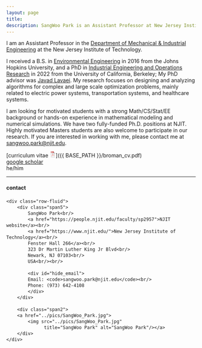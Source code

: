 ```yaml
---
layout: page
title: 
description: SangWoo Park is an Assistant Professor at New Jersey Institute of Technology
---
```


I am an Assistant Professor in the
[Department of Mechanical &amp; Industrial Engineering](https://mie.njit.edu/)
at the New Jersey Institute of Technology.

I received a B.S. in [Environmental Engineering](https://publichealth.jhu.edu/departments/environmental-health-and-engineering)
in 2016 from the Johns Hopkins University, and a
PhD in [Industrial Engineering and Operations Research](https://ieor.berkeley.edu/) in 2022 from the
University of California, Berkeley; My PhD advisor was
[Javad Lavaei](https://lavaei.ieor.berkeley.edu/). My research focuses on designing and analyzing algorithms for 
complex and large scale optimization problems, mainly related to electric power systems, transportation systems,
and healthcare systems.

I am looking for motivated students with a strong Math/CS/Stat/EE background or hands-on experience 
in mathematical modeling and numerical simulations. We have two fully-funded Ph.D. positions at NJIT. 
Highly motivated Masters students are also welcome to participate in our research. 
If you are interested in working with me, please contact me at sangwoo.park@njit.edu. 

[curriculum vitae ![CV as pdf](icons16/pdf-icon.png)]({{ BASE_PATH }}/broman_cv.pdf)<br/>
[google scholar](https://scholar.google.com/citations?user=SVniSskAAAAJ&hl=en)<br/>
he/him

---

<div class="container">
<h4><a name="contact"></a>contact</h4>

    <div class="row-fluid">
        <div class="span5">
            SangWoo Park<br/>
            <a href="https://people.njit.edu/faculty/sp2957">NJIT website</a><br/>
            <a href="https://www.njit.edu/">New Jersey Institute of Technology</a><br/>
            Fenster Hall 266</a><br/>
            323 Dr Martin Luther King Jr Blvd<br/>
            Newark, NJ 07103<br/>
            USA<br/><br/>

            <div id="hide_email">
            Email: <code>sangwoo.park@njit.edu</code><br/>
            Phone: (973) 642-4108
            </div>
        </div>

        <div class="span2">
        <a href="../pics/SangWoo_Park.jpg">
            <img src="../pics/SangWoo_Park.jpg"
                  title="SangWoo Park" alt="SangWoo Park"/></a>
        </div>
    </div>
</div>
